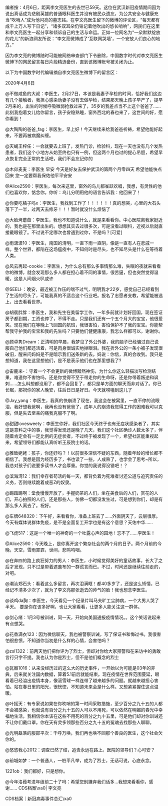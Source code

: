 编者按：4月6日，距离李文亮医生的去世已59天。这位在武汉新冠疫情期间因为说出真话成为悲剧英雄的普通眼科医生并没有被民众遗忘，为公共安全与健康充当“吹哨人”成为他闪亮的墓志铭。在李文亮医生留下的微博的评论区，“每天都有成千上万人写下日记”，“诸多双耳朵仍铭记着他吹出的悠长哨响”，网民们在这里和李文亮医生一起分享和倾诉自己的生活与命运。正如一位网名为“一朵默默绽放的花儿”的新浪网友所说：“李文亮微博成了‘互联网哭墙’，一个安放人们良心的地方。”

因为李文亮的微博随时可能被网络审查部门下令删除，中国数字时代对李文亮医生微博下的网民留言每日片段精选备份，直到该微博账号被关闭为止。 

以下为中国数字时代编辑摘自李文亮医生微博下的留言区：

2020年4月6日

@不做咸鱼的大叔：李医生，2月27日，本该是我妻子孕检的时间，恰好我们这边有几个接触者，我担心感染劝妻子没有去做孕检，结果那天晚上孩子早产了，提早2月来的，出生的时候呼吸微弱抢救过来了，35岁的我差点当不上这个爸爸了……此刻我抱着女儿给你留言，孩子安稳熟睡，窗外西北的春也来了，这世间的好，愿你看到！

@大陶陶的爸爸_fag：李医生，早上好！今天继续来给我爸爸祈祷，希望他能好起来，不要再被病魔纠缠。

@天蝎王梓任：一会就要去上班了，发热门诊，检验科，现在一天也没有几个发热患者，我们这个小地方从始至终也只有一例，但这两个月也过的提心吊胆，希望早点恢复完全正常的生活吧，我们不会忘记你的

@木卯麦麦：李医生 早安 今天是好友去保护武汉的第两个月零四天 希望他能快点回来 您一定要帮我保佑他平平安安

@Alice2590：李医生，每次来这里，窗外的鸟儿都雀跃欢唱，我想，有灵性的他们也喜欢你，惦念你。你听：鸟儿分明用他的语言告诉我：他回来了！

@你要吃橘子吗x：李医生，我找到工作了！！！！！！真的想哭，心里的大石头落下了一半，过两天去修牙！！！暂时就没什么烦恼了

@大脸烤蘑菇：李医生，我也不知道说什么，就是来看看你。中心医院离我家挺近的，我也是在那里出生的。想想其实去过很多次，可是没看过眼科，近视以后就直接戴眼镜了。不过说不定哪次也曾遇到过你，不是吗？[可爱]

@雨潇潇10：李医生，南国的清明，一直下雨一直阴，像是一直有人在悲戚一样。整个世界，都陷在这场瘟疫中，不知何时是尽头，也不知尽头是什么在等待着人类。

@风云再起-cookie：李医生，为什么总有那么多事情那么难，失眠的夜就来看看你的微博，就会发现那么多人都在担心着不同的事情，很苦逼，但也突然觉得温暖，这是人间烟火叭或许

@SEELI·：晚安，最近被工作压的喘不过气，明明我才22岁，感觉自己已经看到了生活的尽头了，可能我真的不适合这个行业吧。报名了志愿者支教，希望能被选上，出去看看世界。

@胡裴胖胖：李医生，我和先生在美留学工作，一年多前就计划好回国，现在签证房子都到期，工资也停了，不得不走。只是我们还有一个五个月大的宝宝，他很爱笑。现在我们在等晚上飞回国的航班，我很害怕，害怕保护不了我的宝宝。你能帮帮我守护我的宝宝和我的先生吗？只要他们健健康康，我怎么样都可以，谢谢你。

@顾卓隽Dream：正清明的早晨，我梦见了外公外婆，我的脑子已经骗过自己说服自己他们都还活着，可是肉身很诚实地掉眼泪。我在折外公的一条小被子发现很破旧，醒来问妈妈是不是暗示我们送条新的去。妈说：你信，真的会收到。我只是想知道，我在这里想他们，是不是表示他们也在那里想我了?

@宙鹿米-：守着一个不会更新的微博黯然神伤，为什么你这么轻描淡写检测结果，难道你不害怕吗，还是你觉得不至于带走你的生命呀，还是你带着叛逆和讽刺……怎么料想都没用了，都不会回复了，都只是单方面的聊天而非对话了。你已长眠，那祝你的家人晚安，往后日日是好日。今天就唠嗑到这儿了

@Jxy_yang：李医生，我真的快崩溃了现在，我这会在被窝里，一直不停的流眼泪，我好想我爸啊，我再也没有爸爸了，成年人的崩溃我觉得工作的困难我可以克服，但是失去至亲的痛我克服不了啊。

@甜甜lovesweety：李医生你好，我们社区今天终于也有无症状感染者了，其实这是意料之中的事，我觉得发现还是晚了几天，我们这个社区确诊人数太多了，伴随着肯定会有一定比例的无症状者，不过终于被发现了一个，希望社区能重视起来，希望领导们都能认真听听王辰院士的话。

@雅致姥姥：孩子，你还好吗？！以前很多深信不疑的东西，随着年龄的增长都不相信了。我想是因为经历多了，书也读了一些，人成熟了，也学会了思考~所以，我总对孩子们说要多读书人才会厚重。你觉的我说得没错吧！？

@滨海湾12：我们幸存者苟活的每一天，都背负着为死难者讨还公道与追究责任的义务，否则继续跪着成恶Z的奴隶。

@踢踏踢啊：堂食慢慢开放了，手握奶茶的人们，坐在美食后的人们，赏花的人们，开心拍照的人们，还是那些人，仿佛一切都没发生过，可是想到你们，却是有那么多人离去了。祝好。

@车牌648320：下午好，来看看你，准备上班去了……外面阴天了，云层很厚。今天有媒体说群体免疫，是不是全面复工开学也是有这个意思？天佑中华……

@飞虎517：这是一个唯一的神奇的一个吐露心声的园地！忘不了……李医生！

@Alice2590：今天晚上，是你离开这个繁杂社会的两个月的日子。两个月前的今晚，天空，雪雨霏霏，世间，悲鸣呜咽。

@在奔四的路上疯狂努力的男人：李医生，小时候觉得美好的童话故事，长大了之后才发现，只不过是带着遮羞布的一群谎言而已。不过，时间还是继续往前走的，对吧。

@潮汕郑石头：看着这么多留言，再次泪满眶！都40多岁了，还是这么矫情，已经记不清多少次了，就为了李文亮那张逝去的帅气的脸！我也想念李医生。

@谈鸡da胸：李医生，今天看见一个纪录片叫马夫旷工尘肺病，一个大男人哭了半天。 要是你在该多好啊，也让大家看看，让更多人能关注这一群体。

@剑心绪：1月3号被训诫，同一天，开始向美国通报疫情情况。。这个笑话说起来有点想哭。

@花香满衣123：因为微信聊天，我也被警察训诫，写了保证书和悔过书。我很害怕很悲愤，不知道你当初是什么样的心情，会害怕吗？

@zsl1322：前两天他们把你评为了烈士，但却对你给大家预警和在采访中的勇敢言行只字不提。我也认为你是烈士，但不是他们概念的烈士

@瓦器1016：从来没经历过的这么大的历史事件，一开始以为可能是03年的非典，后来就关注国内数据，算着5.1前后就能结束。现在疫情在世界范围蔓延，眼看着已经溢出疫情本身，像滚雪球一样连带了越来越多的问题。就越来越担心害怕。站在春日里的阳光，很恍惚，不知道未来会是什么样。又想紧紧握住这点温暖。

@叶摇天：有专家说如果在你吹哨的第一时间采取措施，至少百分之九十五的人都不会被感染，也就说有百分之九十五的人可以不用死，可以依然在明媚的春光中幸福地生活，我相信你本该在这些不用死的百分之九十五里，可是他们却对你训诫还不让你们戴口罩。你在天有灵多领那些百分之九十五的冤魂去找那些人聊聊。

@光明磊落的服部平次：千呼万唤，我们再也唤不回那个善良的医生，这个社会欠你的。

@悠悠我心2012：调查已然了结，追责永远在路上。医院的领导们？心可安？

@前城如梦：一个普通人，一桩平凡举，成为了烈士，无话可说，心底永念。

1221ob：我们都好，只是想你。

@今年洛葭考进年级前二十了吗：希望您别嫌弃我们话多…我想来看看你，感谢…… CDS档案\xa0| 李文亮

CDS档案｜新冠病毒事件总汇\xa0


